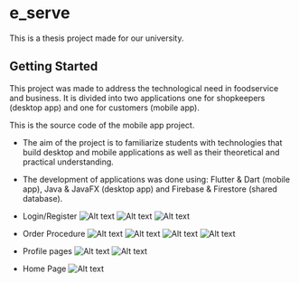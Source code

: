 # e_serve

This is a thesis project made for our university.

## Getting Started

This project was made to address the technological need in foodservice and business. It is divided into two applications one for shopkeepers (desktop app) and one for customers (mobile app).

This is the source code of the mobile app project.

- The aim of the project is to familiarize students with technologies that build desktop and mobile applications as well as their theoretical and practical understanding.

- The development of applications was done using: Flutter & Dart (mobile app), Java & JavaFX (desktop app) and Firebase & Firestore (shared database).


- Login/Register
![Alt text](login.png) ![Alt text](register.png) ![Alt text](verify_email.png)

- Order Procedure
![Alt text](<stores detail.png>) ![Alt text](<order screen.png>) ![Alt text](<order review.png>) ![Alt text](<payment page.png>)

- Profile pages
![Alt text](profile.png)  ![Alt text](<order history.png>)

- Home Page
![Alt text](stores_screen.png)